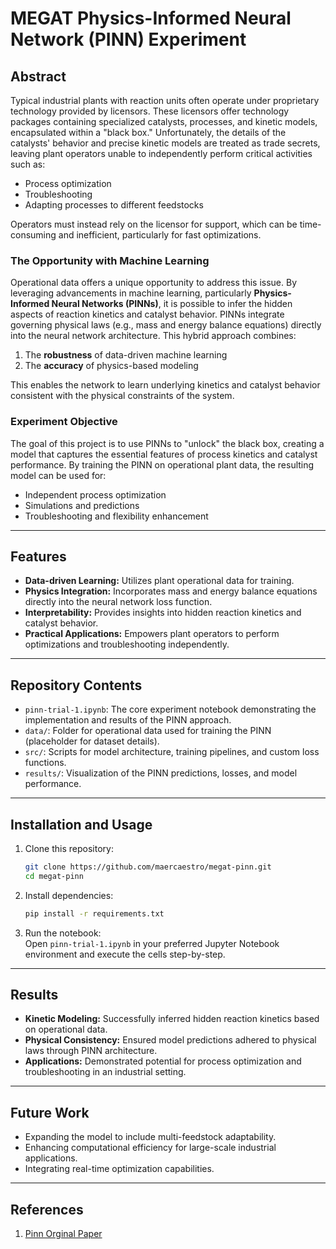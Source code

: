 

# MEGAT Physics-Informed Neural Network (PINN) Experiment

## Abstract

Typical industrial plants with reaction units often operate under proprietary technology provided by licensors. These licensors offer technology packages containing specialized catalysts, processes, and kinetic models, encapsulated within a "black box." Unfortunately, the details of the catalysts' behavior and precise kinetic models are treated as trade secrets, leaving plant operators unable to independently perform critical activities such as:

- Process optimization
- Troubleshooting
- Adapting processes to different feedstocks  

Operators must instead rely on the licensor for support, which can be time-consuming and inefficient, particularly for fast optimizations.  

### The Opportunity with Machine Learning  

Operational data offers a unique opportunity to address this issue. By leveraging advancements in machine learning, particularly **Physics-Informed Neural Networks (PINNs)**, it is possible to infer the hidden aspects of reaction kinetics and catalyst behavior. PINNs integrate governing physical laws (e.g., mass and energy balance equations) directly into the neural network architecture. This hybrid approach combines:

1. The **robustness** of data-driven machine learning  
2. The **accuracy** of physics-based modeling  

This enables the network to learn underlying kinetics and catalyst behavior consistent with the physical constraints of the system.

### Experiment Objective  

The goal of this project is to use PINNs to "unlock" the black box, creating a model that captures the essential features of process kinetics and catalyst performance. By training the PINN on operational plant data, the resulting model can be used for:

- Independent process optimization  
- Simulations and predictions  
- Troubleshooting and flexibility enhancement  

---

## Features

- **Data-driven Learning:** Utilizes plant operational data for training.  
- **Physics Integration:** Incorporates mass and energy balance equations directly into the neural network loss function.  
- **Interpretability:** Provides insights into hidden reaction kinetics and catalyst behavior.  
- **Practical Applications:** Empowers plant operators to perform optimizations and troubleshooting independently.  

---

## Repository Contents

- `pinn-trial-1.ipynb`: The core experiment notebook demonstrating the implementation and results of the PINN approach.  
- `data/`: Folder for operational data used for training the PINN (placeholder for dataset details).  
- `src/`: Scripts for model architecture, training pipelines, and custom loss functions.  
- `results/`: Visualization of the PINN predictions, losses, and model performance.  

---

## Installation and Usage

1. Clone this repository:  
   ```bash
   git clone https://github.com/maercaestro/megat-pinn.git
   cd megat-pinn
   ```

2. Install dependencies:  
   ```bash
   pip install -r requirements.txt
   ```

3. Run the notebook:  
   Open `pinn-trial-1.ipynb` in your preferred Jupyter Notebook environment and execute the cells step-by-step.

---

## Results

- **Kinetic Modeling:** Successfully inferred hidden reaction kinetics based on operational data.  
- **Physical Consistency:** Ensured model predictions adhered to physical laws through PINN architecture.  
- **Applications:** Demonstrated potential for process optimization and troubleshooting in an industrial setting.

---

## Future Work

- Expanding the model to include multi-feedstock adaptability.  
- Enhancing computational efficiency for large-scale industrial applications.  
- Integrating real-time optimization capabilities.

---

## References
1. [Pinn Orginal Paper](https://arxiv.org/abs/1711.10561)
